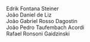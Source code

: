 Edrik Fontana Steiner
<br>
João Daniel de Liz
<br>
João Gabriel Rosso Dagostin
<br>
João Pedro Taufembach Acordi
<br>
Rafael Ronsoni Gaidzinski

